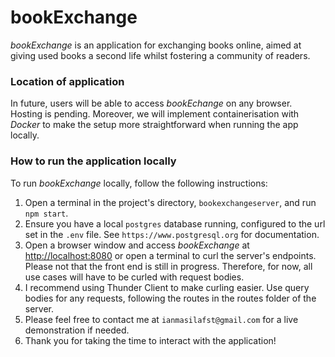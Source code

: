 # bookExchange

_bookExchange_ is an application for exchanging books online, aimed at giving used books a second life whilst fostering a community of readers.

### Location of application

In future, users will be able to access _bookEchange_ on any browser. Hosting is pending. Moreover, we will implement containerisation with _Docker_ to make the setup more straightforward when running the app locally.

### How to run the application locally

To run _bookExchange_ locally, follow the following instructions:

1. Open a terminal in the project's directory, `bookexchangeserver`, and run `npm start`. 
2. Ensure you have a local `postgres` database running, configured to the url set in the `.env` file. See `https://www.postgresql.org` for documentation. 
3. Open a browser window and access _bookExchange_ at <http://localhost:8080> or open a terminal to curl the server's endpoints. Please not that the front end is still in progress. Therefore, for now, all use cases will have to be curled with request bodies.
4. I recommend using Thunder Client to make curling easier. Use query bodies for any requests, following the routes in the routes folder of the server.
5. Please feel free to contact me at `ianmasilafst@gmail.com` for a live demonstration if needed.
6. Thank you for taking the time to interact with the application!
